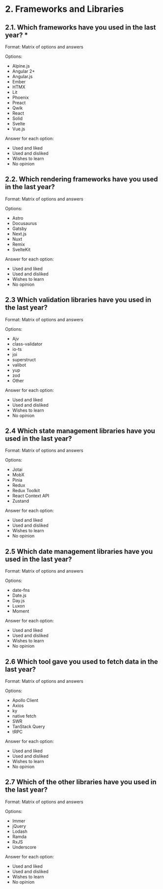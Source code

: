 # 2. Frameworks and Libraries

## 2.1. Which frameworks have you used in the last year? *

Format: Matrix of options and answers

Options:
- Alpine.js
- Angular 2+
- Angular.js
- Ember
- HTMX
- Lit
- Phoenix
- Preact
- Qwik
- React
- Solid
- Svelte
- Vue.js

Answer for each option:
- Used and liked
- Used and disliked
- Wishes to learn
- No opinion

## 2.2. Which rendering frameworks have you used in the last year?

Format: Matrix of options and answers

Options:
- Astro
- Docusaurus
- Gatsby
- Next.js
- Nuxt
- Remix
- SvelteKit

Answer for each option:
- Used and liked
- Used and disliked
- Wishes to learn
- No opinion

## 2.3 Which validation libraries have you used in the last year?

Format: Matrix of options and answers

Options:
- Ajv
- class-validator
- io-ts
- joi
- superstruct
- valibot
- yup
- zod
- Other

Answer for each option:
- Used and liked
- Used and disliked
- Wishes to learn
- No opinion

## 2.4 Which state management libraries have you used in the last year?

Format: Matrix of options and answers

Options:
- Jotai
- MobX
- Pinia
- Redux
- Redux Toolkit
- React Context API
- Zustand

Answer for each option:
- Used and liked
- Used and disliked
- Wishes to learn
- No opinion

## 2.5 Which date management libraries have you used in the last year?

Format: Matrix of options and answers

Options:
- date-fns
- Date.js
- Day.js
- Luxon
- Moment

Answer for each option:
- Used and liked
- Used and disliked
- Wishes to learn
- No opinion

## 2.6 Which tool gave you used to fetch data in the last year?

Format: Matrix of options and answers

Options:
- Apollo Client
- Axios
- ky
- native fetch
- SWR
- TanStack Query
- tRPC

Answer for each option:
- Used and liked
- Used and disliked
- Wishes to learn
- No opinion

## 2.7 Which of the other libraries have you used in the last year?

Format: Matrix of options and answers

Options:
- Immer
- jQuery
- Lodash
- Ramda
- RxJS
- Underscore

Answer for each option:
- Used and liked
- Used and disliked
- Wishes to learn
- No opinion